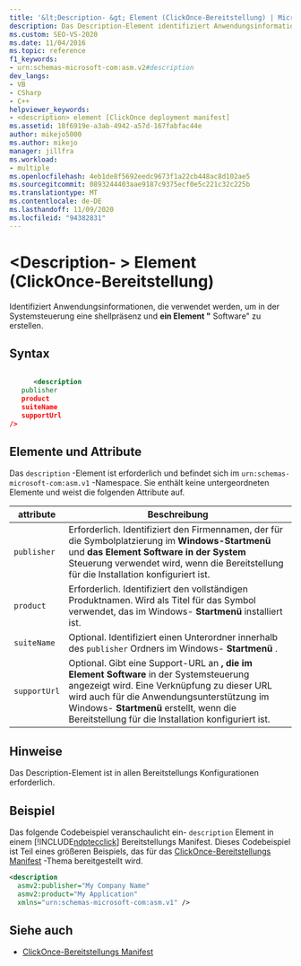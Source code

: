 ```yaml
---
title: '&lt;Description- &gt; Element (ClickOnce-Bereitstellung) | Microsoft-Dokumentation'
description: Das Description-Element identifiziert Anwendungsinformationen, die zum Erstellen einer shellpräsenz und eines Elements "Software" in der Systemsteuerung verwendet werden.
ms.custom: SEO-VS-2020
ms.date: 11/04/2016
ms.topic: reference
f1_keywords:
- urn:schemas-microsoft-com:asm.v2#description
dev_langs:
- VB
- CSharp
- C++
helpviewer_keywords:
- <description> element [ClickOnce deployment manifest]
ms.assetid: 18f6919e-a3ab-4942-a57d-167fabfac44e
author: mikejo5000
ms.author: mikejo
manager: jillfra
ms.workload:
- multiple
ms.openlocfilehash: 4eb1de8f5692eedc9673f1a22cb448ac8d102ae5
ms.sourcegitcommit: 0893244403aae9187c9375ecf0e5c221c32c225b
ms.translationtype: MT
ms.contentlocale: de-DE
ms.lasthandoff: 11/09/2020
ms.locfileid: "94382831"
---
```

# <a name="ltdescriptiongt-element-clickonce-deployment"></a>&lt;Description- &gt; Element (ClickOnce-Bereitstellung)
Identifiziert Anwendungsinformationen, die verwendet werden, um in der Systemsteuerung eine shellpräsenz und **ein Element "** Software" zu erstellen.

## <a name="syntax"></a>Syntax

```xml

      <description 
   publisher 
   product
   suiteName
   supportUrl
/>
```

## <a name="elements-and-attributes"></a>Elemente und Attribute
 Das `description` -Element ist erforderlich und befindet sich im `urn:schemas-microsoft-com:asm.v1` -Namespace. Sie enthält keine untergeordneten Elemente und weist die folgenden Attribute auf.

|attribute|Beschreibung|
|---------------|-----------------|
|`publisher`|Erforderlich. Identifiziert den Firmennamen, der für die Symbolplatzierung im **Windows-Startmenü** und **das Element Software in der System** Steuerung verwendet wird, wenn die Bereitstellung für die Installation konfiguriert ist.|
|`product`|Erforderlich. Identifiziert den vollständigen Produktnamen. Wird als Titel für das Symbol verwendet, das im Windows- **Startmenü** installiert ist.|
|`suiteName`|Optional. Identifiziert einen Unterordner innerhalb des `publisher` Ordners im Windows- **Startmenü** .|
|`supportUrl`|Optional. Gibt eine Support-URL an **, die im Element Software** in der Systemsteuerung angezeigt wird. Eine Verknüpfung zu dieser URL wird auch für die Anwendungsunterstützung im Windows- **Startmenü** erstellt, wenn die Bereitstellung für die Installation konfiguriert ist.|

## <a name="remarks"></a>Hinweise
 Das Description-Element ist in allen Bereitstellungs Konfigurationen erforderlich.

## <a name="example"></a>Beispiel
 Das folgende Codebeispiel veranschaulicht ein- `description` Element in einem [!INCLUDE[ndptecclick](../deployment/includes/ndptecclick_md.md)] Bereitstellungs Manifest. Dieses Codebeispiel ist Teil eines größeren Beispiels, das für das [ClickOnce-Bereitstellungs Manifest](../deployment/clickonce-deployment-manifest.md) -Thema bereitgestellt wird.

```xml
<description
  asmv2:publisher="My Company Name"
  asmv2:product="My Application"
  xmlns="urn:schemas-microsoft-com:asm.v1" />
```

## <a name="see-also"></a>Siehe auch
- [ClickOnce-Bereitstellungs Manifest](../deployment/clickonce-deployment-manifest.md)